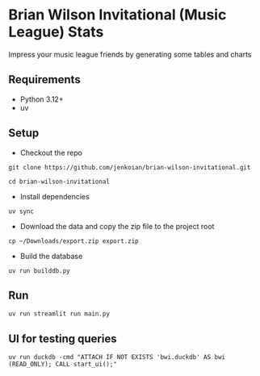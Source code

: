 # Brian Wilson Invitational (Music League) Stats

Impress your music league friends by generating some tables and charts

## Requirements

* Python 3.12+
* uv

## Setup

* Checkout the repo

`git clone https://github.com/jenkoian/brian-wilson-invitational.git`

`cd brian-wilson-invitational`

* Install dependencies

`uv sync`

* Download the data and copy the zip file to the project root

`cp ~/Downloads/export.zip export.zip`

* Build the database

`uv run builddb.py`

## Run

`uv run streamlit run main.py`

## UI for testing queries

`uv run duckdb -cmd "ATTACH IF NOT EXISTS 'bwi.duckdb' AS bwi (READ_ONLY); CALL start_ui();"`
